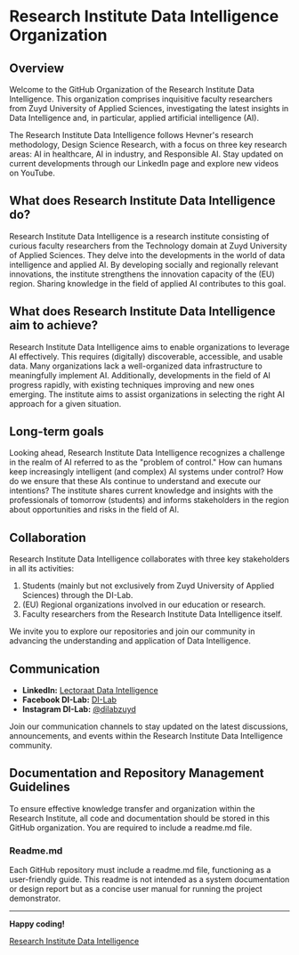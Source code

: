 # Research Institute Data Intelligence Organization

## Overview

Welcome to the GitHub Organization of the Research Institute Data Intelligence. This organization comprises inquisitive faculty researchers from Zuyd University of Applied Sciences, investigating the latest insights in Data Intelligence and, in particular, applied artificial intelligence (AI).

The Research Institute Data Intelligence follows Hevner's research methodology, Design Science Research, with a focus on three key research areas: AI in healthcare, AI in industry, and Responsible AI. Stay updated on current developments through our LinkedIn page and explore new videos on YouTube.

## What does Research Institute Data Intelligence do?

Research Institute Data Intelligence is a research institute consisting of curious faculty researchers from the Technology domain at Zuyd University of Applied Sciences. They delve into the developments in the world of data intelligence and applied AI. By developing socially and regionally relevant innovations, the institute strengthens the innovation capacity of the (EU) region. Sharing knowledge in the field of applied AI contributes to this goal.

## What does Research Institute Data Intelligence aim to achieve?

Research Institute Data Intelligence aims to enable organizations to leverage AI effectively. This requires (digitally) discoverable, accessible, and usable data. Many organizations lack a well-organized data infrastructure to meaningfully implement AI. Additionally, developments in the field of AI progress rapidly, with existing techniques improving and new ones emerging. The institute aims to assist organizations in selecting the right AI approach for a given situation.

## Long-term goals

Looking ahead, Research Institute Data Intelligence recognizes a challenge in the realm of AI referred to as the "problem of control." How can humans keep increasingly intelligent (and complex) AI systems under control? How do we ensure that these AIs continue to understand and execute our intentions? The institute shares current knowledge and insights with the professionals of tomorrow (students) and informs stakeholders in the region about opportunities and risks in the field of AI.

## Collaboration

Research Institute Data Intelligence collaborates with three key stakeholders in all its activities:

1. Students (mainly but not exclusively from Zuyd University of Applied Sciences) through the DI-Lab.
2. (EU) Regional organizations involved in our education or research.
3. Faculty researchers from the Research Institute Data Intelligence itself.

We invite you to explore our repositories and join our community in advancing the understanding and application of Data Intelligence.

## Communication

- **LinkedIn:** [Lectoraat Data Intelligence](https://www.linkedin.com/company/lectoraat-data-intelligence/)
- **Facebook DI-Lab:** [DI-Lab](https://www.facebook.com/dilabzuyd)
- **Instagram DI-Lab:** [@dilabzuyd](https://www.instagram.com/dilabzuyd/)

Join our communication channels to stay updated on the latest discussions, announcements, and events within the Research Institute Data Intelligence community.

## Documentation and Repository Management Guidelines

To ensure effective knowledge transfer and organization within the Research Institute, all code and documentation should be stored in this GitHub organization. You are required to include a readme.md file.

### Readme.md

Each GitHub repository must include a readme.md file, functioning as a user-friendly guide. This readme is not intended as a system documentation or design report but as a concise user manual for running the project demonstrator.

---

**Happy coding!**

[Research Institute Data Intelligence](https://dataintelligence.zuyd.nl/)
